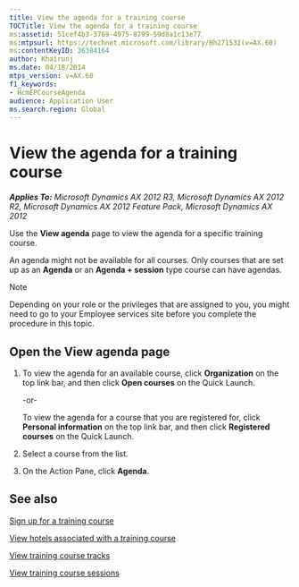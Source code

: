 ```yaml
---
title: View the agenda for a training course
TOCTitle: View the agenda for a training course
ms:assetid: 51cef4b3-3769-4975-8799-59d8a1c13e77
ms:mtpsurl: https://technet.microsoft.com/library/Hh271532(v=AX.60)
ms:contentKeyID: 36384164
author: Khairunj
ms.date: 04/18/2014
mtps_version: v=AX.60
f1_keywords:
- HcmEPCourseAgenda
audience: Application User
ms.search.region: Global
---
```


# View the agenda for a training course 


_**Applies To:** Microsoft Dynamics AX 2012 R3, Microsoft Dynamics AX 2012 R2, Microsoft Dynamics AX 2012 Feature Pack, Microsoft Dynamics AX 2012_

Use the **View agenda** page to view the agenda for a specific training course.

An agenda might not be available for all courses. Only courses that are set up as an **Agenda** or an **Agenda + session** type course can have agendas.


> [!NOTE]
> <P>Depending on your role or the privileges that are assigned to you, you might need to go to your Employee services site before you complete the procedure in this topic.</P>



## Open the View agenda page

1.  To view the agenda for an available course, click **Organization** on the top link bar, and then click **Open courses** on the Quick Launch.
    
    \-or-
    
    To view the agenda for a course that you are registered for, click **Personal information** on the top link bar, and then click **Registered courses** on the Quick Launch.

2.  Select a course from the list.

3.  On the Action Pane, click **Agenda**.

## See also

[Sign up for a training course](sign-up-for-a-training-course.md)

[View hotels associated with a training course](view-hotels-associated-with-a-training-course.md)

[View training course tracks](view-training-course-tracks.md)

[View training course sessions](view-training-course-sessions.md)

  



